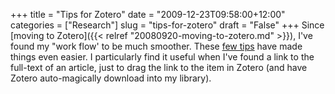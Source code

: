 +++
title = "Tips for Zotero"
date = "2009-12-23T09:58:00+12:00"
categories = ["Research"]
slug = "tips-for-zotero"
draft = "False"
+++
Since [moving to
Zotero]({{< relref "20080920-moving-to-zotero.md" >}}),
I've found my "work flow' to be much smoother. These [few
tips](http://ideophone.org/12-zotero-tips-and-techniques/) have made
things even easier. I particularly find it useful when I've found a
link to the full-text of an article, just to drag the link to the item in
Zotero (and have Zotero auto-magically download into my library).

